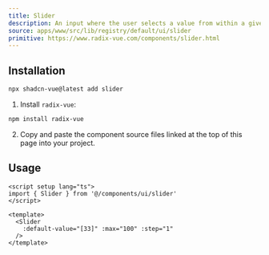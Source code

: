 ```yaml
---
title: Slider
description: An input where the user selects a value from within a given range.
source: apps/www/src/lib/registry/default/ui/slider 
primitive: https://www.radix-vue.com/components/slider.html
---
```


<ComponentPreview name="SliderDemo" /> 



## Installation

```bash
npx shadcn-vue@latest add slider
```

<ManualInstall>

1. Install `radix-vue`:

```bash
npm install radix-vue
```

2. Copy and paste the component source files linked at the top of this page into your project.
</ManualInstall>

## Usage

```vue
<script setup lang="ts">
import { Slider } from '@/components/ui/slider'
</script>

<template>
  <Slider
    :default-value="[33]" :max="100" :step="1"
  />
</template>
```